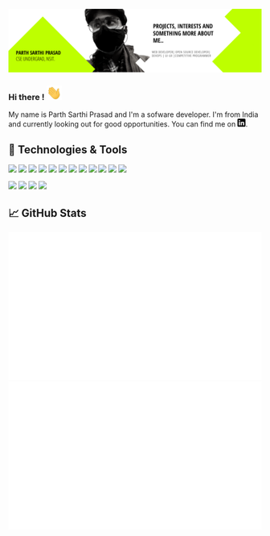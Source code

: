 [![Header](https://raw.githubusercontent.com/parthsarthiprasad/parthsarthiprasad/master/profilebanner.png "Header")](https://github.com/parthsarthiprasad/)
### Hi there ! <img src="https://raw.githubusercontent.com/parthsarthiprasad/parthsarthiprasad/master/wave.gif" width="30px">

My name is Parth Sarthi Prasad and I'm a sofware developer. I'm from India and currently looking out for good opportunities. You can find me on [![LinkedIn][3.2]][3].

## 🔧 Technologies & Tools
![](https://img.shields.io/badge/Amazon_AWS-232F3E?style=for-the-badge&logo=amazon-aws&logoColor=white)
![](https://img.shields.io/badge/Heroku-430098?style=for-the-badge&logo=heroku&logoColor=white)
![](https://img.shields.io/badge/React-20232A?style=for-the-badge&logo=react&logoColor=61DAFB)
![](https://img.shields.io/badge/React_Native-20232A?style=for-the-badge&logo=react&logoColor=61DAFB)
![](https://img.shields.io/badge/Express.js-404D59?style=for-the-badge)
![](https://img.shields.io/badge/JavaScript-F7DF1E?style=for-the-badge&logo=javascript&logoColor=black)
![](https://img.shields.io/badge/Node.js-43853D?style=for-the-badge&logo=node.js&logoColor=white)
![](https://img.shields.io/badge/CSS3-1572B6?style=for-the-badge&logo=css3&logoColor=white)
![](https://img.shields.io/badge/Bootstrap-563D7C?style=for-the-badge&logo=bootstrap&logoColor=white)
![](https://img.shields.io/badge/HTML5-E34F26?style=for-the-badge&logo=html5&logoColor=white)
![](https://img.shields.io/badge/PostgreSQL-316192?style=for-the-badge&logo=postgresql&logoColor=white)
![](https://img.shields.io/badge/MongoDB-4EA94B?style=for-the-badge&logo=mongodb&logoColor=white)

![](https://img.shields.io/badge/C%2B%2B-00599C?style=for-the-badge&logo=c%2B%2B&logoColor=white)
![](https://img.shields.io/badge/Python-14354C?style=for-the-badge&logo=python&logoColor=white)
![](https://img.shields.io/badge/R-276DC3?style=for-the-badge&logo=r&logoColor=white)
![](https://img.shields.io/badge/Shell_Script-121011?style=for-the-badge&logo=gnu-bash&logoColor=white)


## &#x1f4c8; GitHub Stats
<!-- github statistics -->
<a href="https://github.com/parthsarthiprasad/parthsarthiprasad">

![](https://raw.githubusercontent.com/parthsarthiprasad/parthsarthiprasad/master/generated/overview.svg)
![](https://raw.githubusercontent.com/parthsarthiprasad/parthsarthiprasad/master/generated/languages.svg)

</a>

<!-- icons without padding -->


[2.2]: http://i.imgur.com/9I6NRUm.png (github icon without padding)
[3.2]: https://raw.githubusercontent.com/parthsarthiprasad/parthsarthiprasad/master/linkedin-3-16.png (LinkedIn icon without padding)


<!-- links to your social media accounts -->


[2]: https://github.com/parthsarthiprasad
[3]: https://www.linkedin.com/in/parth-sarthi-prasad-510600185/

<!--
**parthsarthiprasad/parthsarthiprasad** is a ✨ _special_ ✨ repository because its `README.md` (this file) appears on your GitHub profile.

Here are some ideas to get you started:

- 🔭 I’m currently working on ...
- 🌱 I’m currently learning ...
- 👯 I’m looking to collaborate on ...
- 🤔 I’m looking for help with ...
- 💬 Ask me about ...
- 📫 How to reach me: ...
- 😄 Pronouns: ...
- ⚡ Fun fact: ...
-->
